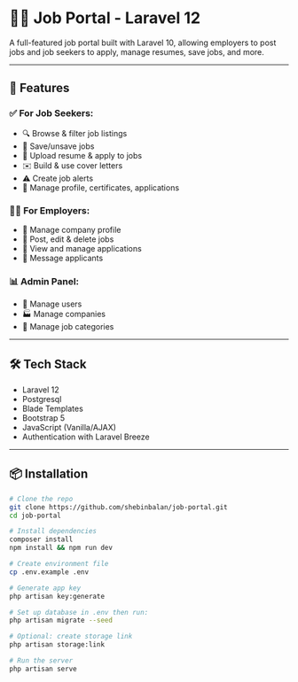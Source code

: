 # 🧑‍💼 Job Portal - Laravel 12

A full-featured job portal built with Laravel 10, allowing employers to post jobs and job seekers to apply, manage resumes, save jobs, and more.

---

## 🚀 Features

### ✅ For Job Seekers:
- 🔍 Browse & filter job listings
- 💾 Save/unsave jobs
- 📄 Upload resume & apply to jobs
- ✉️ Build & use cover letters
- ⚠️ Create job alerts
- 📝 Manage profile, certificates, applications

### 🧑‍💼 For Employers:
- 🏢 Manage company profile
- 📢 Post, edit & delete jobs
- 👀 View and manage applications
- 💬 Message applicants

### 📊 Admin Panel:
- 👥 Manage users
- 🏭 Manage companies
- 📂 Manage job categories

---

## 🛠️ Tech Stack

- Laravel 12
- Postgresql
- Blade Templates
- Bootstrap 5
- JavaScript (Vanilla/AJAX)
- Authentication with Laravel Breeze

---



## 📦 Installation

```bash
# Clone the repo
git clone https://github.com/shebinbalan/job-portal.git
cd job-portal

# Install dependencies
composer install
npm install && npm run dev

# Create environment file
cp .env.example .env

# Generate app key
php artisan key:generate

# Set up database in .env then run:
php artisan migrate --seed

# Optional: create storage link
php artisan storage:link

# Run the server
php artisan serve
